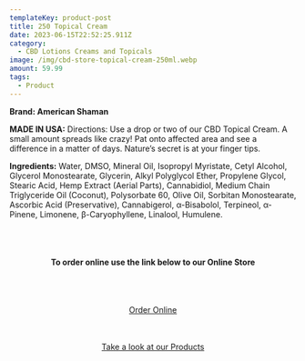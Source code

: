 ```yaml
---
templateKey: product-post
title: 250 Topical Cream
date: 2023-06-15T22:52:25.911Z
category:
  - CBD Lotions Creams and Topicals
image: /img/cbd-store-topical-cream-250ml.webp
amount: 59.99
tags:
  - Product
---
```

**Brand: American Shaman**

**MADE IN USA:** Directions: Use a drop or two of our CBD Topical Cream.  A small amount spreads like crazy! Pat onto affected area and see a difference in a matter of days. Nature’s secret is at your finger tips.

**Ingredients:** Water, DMSO, Mineral Oil, Isopropyl Myristate, Cetyl Alcohol, Glycerol Monostearate, Glycerin, Alkyl Polyglycol Ether, Propylene Glycol, Stearic Acid, Hemp Extract (Aerial Parts), Cannabidiol, Medium Chain Triglyceride Oil (Coconut), Polysorbate 60, Olive Oil, Sorbitan Monostearate, Ascorbic Acid (Preservative), Cannabigerol, α-Bisabolol, Terpineol, α-Pinene, Limonene, β-Caryophyllene, Linalool, Humulene.

<br><br>

<Center>

#### **To order online use the link below to our Online Store**

<br><br>

<Center><a class="link-view-more-products" target="_blank" href="https://capitalcbd.shop/product/american-shaman-topical-cbd-cream-250mg/">Order Online</a></

<br><br><br>

<Center><a class="link-view-more-products" target="_blank" href="https://capitalamericanshaman.com/products">Take a look at our Products</a></Center>

<br><br>